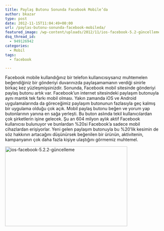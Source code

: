 ```yaml
---
title: Paylaş Butonu Sonunda Facebook Mobile’da
author: bkazar
type: post
date: 2012-11-15T11:04:49+00:00
url: /paylas-butonu-sonunda-facebook-mobileda/
featured_image: /wp-content/uploads/2012/11/ios-facebook-5.2-güncelleme-100x100.jpg
dsq_thread_id:
  - 949126942
categories:
  - Mobil
tags:
  - facebook

---
```

Facebook mobile kullandığınız bir telefon kullanıcısıysanız muhtemelen beğendiğiniz bir gönderiyi duvarınızda paylaşamamanın verdiği sinirle birkaç kez yüzleşmişsinizdir. Sonunda, Facebook mobil sitesinde gönderiyi paylaş butonu artık var. Facebook’un internet sitesindeki paylaşım butonuyla aynı mantık tek farkı mobil olması. Yakın zamanda iOS ve Android uygulamalarında da göreceğimiz paylaşım butonunun fazlasıyla geç kalmış bir uygulama olduğu çok açık. Mobil paylaş butonu beğen ve yorum yap butonlarının yanına en sağa yerleşti. Bu buton aslında tekil kullanıcılardan çok şirketlerin işine gelecek. Şu an 604 milyon aylık aktif Facebook kullanıcısı bulunuyor ve bunlardan %20si Facebook’a sadece mobil cihazlardan erişiyorlar. Yeni gelen paylaşım butonuyla bu %20’lik kesimin de söz hakkının artacağını düşünürsek beğenilen bir ürünün, aktivitenin, kampanyanın çok daha fazla kişiye ulaştığını görmemiz muhtemel.

<img class="aligncenter size-large wp-image-9185" title="ios-facebook-5.2.2-güncelleme" src="https://www.murekkep.org/wp-content/uploads/2012/11/ios-facebook-5.2-güncelleme-400x262.jpg" alt="ios-facebook-5.2.2-güncelleme" width="400" height="262" srcset="https://www.murekkep.org/wp-content/uploads/2012/11/ios-facebook-5.2-güncelleme-400x262.jpg 400w, https://www.murekkep.org/wp-content/uploads/2012/11/ios-facebook-5.2-güncelleme-50x32.jpg 50w, https://www.murekkep.org/wp-content/uploads/2012/11/ios-facebook-5.2-güncelleme-190x125.jpg 190w, https://www.murekkep.org/wp-content/uploads/2012/11/ios-facebook-5.2-güncelleme.jpg 610w" sizes="(max-width: 400px) 100vw, 400px" />